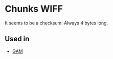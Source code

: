 # Chunks WIFF #

It seems to be a checksum.
Always 4 bytes long.

## Used in ##

- [GAM](../gam.md)

